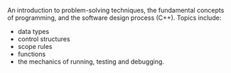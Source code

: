 An introduction to problem-solving techniques, the fundamental concepts of programming, and the software design process (C++). Topics include: 
* data types
* control structures 
* scope rules 
* functions 
* the mechanics of running, testing and debugging.
